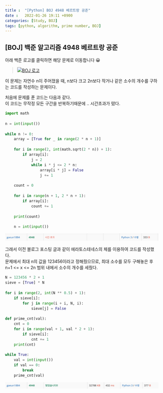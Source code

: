 ```yaml
---
title :  "[Python] BOJ 4948 베르트랑 공준"
date :   2022-01-26 19:11 +0900
categories: [Study, BOJ]
tags: [python, algorithm, prime number, BOJ]
---
```


## [BOJ] 백준 알고리즘 4948 베르트랑 공준
아래 백준 로고를 클릭하면 해당 문제로 이동합니다 😀  
> [![BOJ 로고](https://d2gd6pc034wcta.cloudfront.net/images/logo@2x.png)](https://www.acmicpc.net/problem/4948)  



이 문제는 자연수 n이 주어졌을 때, n보다 크고 2n보다 작거나 같은 소수의 개수를 구하는 코드를 작성하는 문제이다.  


처음에 문제를 푼 코드는 다음과 같다.  
이 코드는 무작정 모든 구간을 반복하기때문에 .. 시간초과가 떴다.
```python
import math

n = int(input())

while n != 0:
    array = [True for _ in range(2 * n + 1)]

    for i in range(2, int(math.sqrt(2 * n)) + 1):
        if array[i]:
            j = 2
            while i * j <= 2 * n:
                array[i * j] = False
                j += 1

    count = 0

    for i in range(n + 1, 2 * n + 1):
        if array[i]:
            count += 1

    print(count)

    n = int(input())
```  
![시간초과](/assets/img/BOJ/BOJ4948_wrong.png)  
  


그래서 이전 블로그 포스팅 글과 같이 에라토스테네스의 체를 이용하여 코드를 작성했다.  
문제에서 최대 n의 값을 123456이라고 정해줬으므로, 최대 소수를 모두 구해놓은 후 n+1 <= x <= 2n 범위 내에서 소수의 개수를 세줬다.
```python
N = 123456 * 2 + 1
sieve = [True] * N

for i in range(2, int(N ** 0.5) + 1):
    if sieve[i]:
        for j in range(i + i, N, i):
            sieve[j] = False

def prime_cnt(val):
    cnt = 0
    for i in range(val + 1, val * 2 + 1):
        if sieve[i]:
            cnt += 1
    print(cnt)

while True:
    val = int(input())
    if val == 0:
        break
    prime_cnt(val)
```
![맞았습니다](/assets/img/BOJ/BOJ4948_correct.png)